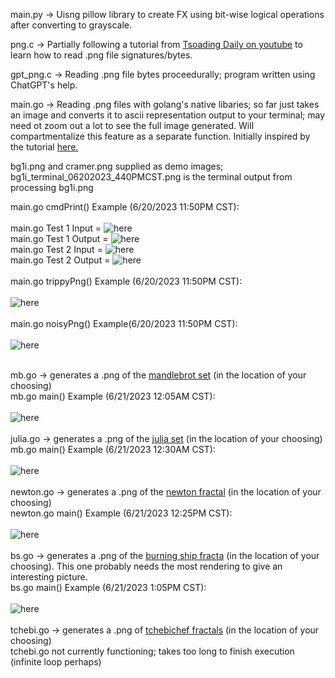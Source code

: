 main.py -> Uisng pillow library to create FX using bit-wise logical operations after converting to grayscale.

png.c -> Partially following a tutorial from [Tsoading Daily on youtube](https://www.youtube.com/watch?v=M9ZwuIv3xz8) to learn how to read .png file signatures/bytes.

gpt_png.c -> Reading .png file bytes proceedurally; program written using ChatGPT's help.

main.go -> Reading .png files with golang's native libaries; so far just takes an image and converts it to ascii representation output to your terminal;
may need ot zoom out a lot to see the full image generated. Will compartmentalize this feature as a separate function. Initially inspired by the tutorial [here.](https://golangdocs.com/golang-image-processing)

bg1i.png and cramer.png supplied as demo images; bg1i_terminal_06202023_440PMCST.png is the terminal output from processing bg1i.png

main.go cmdPrint() Example (6/20/2023 11:50PM CST): <br /> <br />
main.go Test 1 Input = ![here](demo_results/bg1i.png) <br />
main.go Test 1 Output = ![here](demo_results/bg1i_terminal_06202023_440PMCST.png) <br />
main.go Test 2 Input = ![here](demo_results/cramer.png) <br />
main.go Test 2 Output = ![here](demo_results/cramer_terminal_05202023_8PMCST.png) <br /> <br />
main.go trippyPng() Example (6/20/2023 11:50PM CST): <br /> <br />
![here](demo_results/trippy16_06202023.png) <br /> <br />
main.go noisyPng() Example(6/20/2023 11:50PM CST): <br /> <br />
![here](demo_results/noisy4_06202023.png) <br /> <br /> 

mb.go -> generates a .png of the [mandlebrot set](https://en.wikipedia.org/wiki/Mandelbrot_set) (in the location of your choosing) <br />
mb.go main() Example (6/21/2023 12:05AM CST): <br /><br />
![here](demo_results/mandelbrot.png) <br /><br />
julia.go -> generates a .png of the [julia set](https://en.wikipedia.org/wiki/Julia_set) (in the location of your choosing) <br />
mb.go main() Example (6/21/2023 12:30AM CST): <br /><br />
![here](demo_results/julia_set.png) <br /><br /> 
newton.go -> generates a .png of the [newton fractal](https://www.unf.edu/~ddreibel/teaching/newton/index.html) (in the location of your choosing) <br /> 
newton.go main() Example (6/21/2023 12:25PM CST): <br /><br />
![here](demo_results/newton_fractal.png) <br /><br />
bs.go -> generates a .png of the [burning ship fracta](https://en.wikipedia.org/wiki/Burning_Ship_fractal) (in the location of your choosing). This one probably needs the most rendering to give an interesting picture. <br />
bs.go main() Example (6/21/2023 1:05PM CST): <br /><br />
![here](demo_results/burning_ship.png) <br /><br />
tchebi.go -> generates a .png of [tchebichef fractals](https://arxiv.org/abs/2102.10640) (in the location of your choosing) <br />
tchebi.go not currently functioning; takes too long to finish execution (infinite loop perhaps)